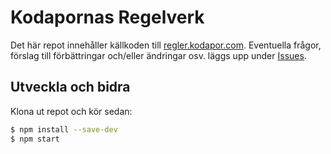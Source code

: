 # Kodapornas Regelverk

Det här repot innehåller källkoden till [regler.kodapor.com](https://regler.kodapor.com). Eventuella frågor, förslag till förbättringar och/eller ändringar osv. läggs upp under [Issues](https://github.com/mekwall/regler.kodapor.com/issues).

## Utveckla och bidra

Klona ut repot och kör sedan:

```bash
$ npm install --save-dev
$ npm start
```
